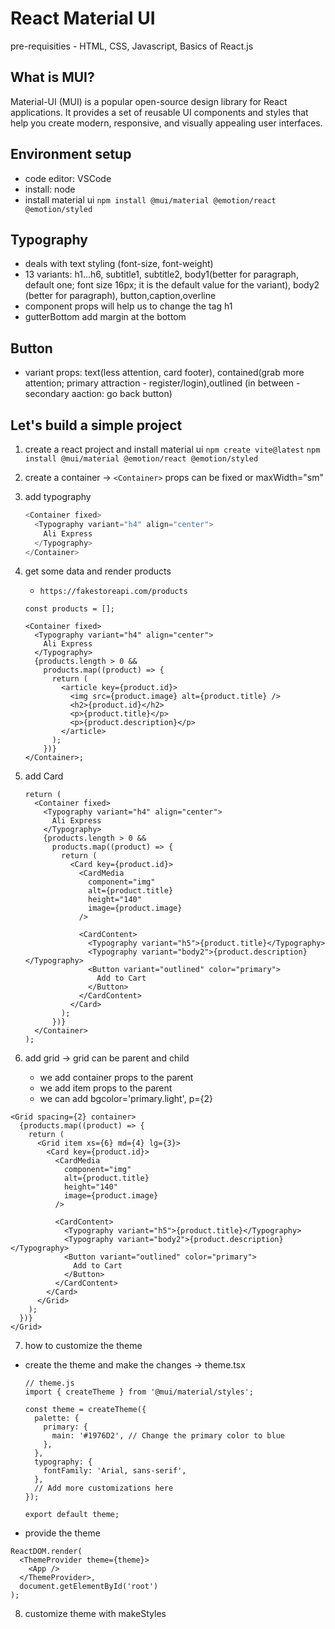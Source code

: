 # React Material UI

pre-requisities - HTML, CSS, Javascript, Basics of React.js

## What is MUI?

Material-UI (MUI) is a popular open-source design library for React applications. It provides a set of reusable UI components and styles that help you create modern, responsive, and visually appealing user interfaces.

## Environment setup

- code editor: VSCode
- install: node
- install material ui `npm install @mui/material @emotion/react @emotion/styled`

## Typography

- deals with text styling (font-size, font-weight)
- 13 variants: h1...h6, subtitle1, subtitle2, body1(better for paragraph, default one; font size 16px; it is the default value for the variant), body2 (better for paragraph), button,caption,overline
- component props will help us to change the tag h1
- gutterBottom add margin at the bottom

## Button

- variant props: text(less attention, card footer), contained(grab more attention; primary attraction - register/login),outlined (in between - secondary aaction: go back button)

## Let's build a simple project

1. create a react project and install material ui
   `npm create vite@latest`
   `npm install @mui/material @emotion/react @emotion/styled`
2. create a container -> `<Container>` props can be fixed or maxWidth="sm"
3. add typography

   ```ts
   <Container fixed>
     <Typography variant="h4" align="center">
       Ali Express
     </Typography>
   </Container>
   ```

4. get some data and render products

   - `https://fakestoreapi.com/products`

   ```tsx
   const products = [];

   <Container fixed>
     <Typography variant="h4" align="center">
       Ali Express
     </Typography>
     {products.length > 0 &&
       products.map((product) => {
         return (
           <article key={product.id}>
             <img src={product.image} alt={product.title} />
             <h2>{product.id}</h2>
             <p>{product.title}</p>
             <p>{product.description}</p>
           </article>
         );
       })}
   </Container>;
   ```

5. add Card

   ```tsx
   return (
     <Container fixed>
       <Typography variant="h4" align="center">
         Ali Express
       </Typography>
       {products.length > 0 &&
         products.map((product) => {
           return (
             <Card key={product.id}>
               <CardMedia
                 component="img"
                 alt={product.title}
                 height="140"
                 image={product.image}
               />

               <CardContent>
                 <Typography variant="h5">{product.title}</Typography>
                 <Typography variant="body2">{product.description}</Typography>
                 <Button variant="outlined" color="primary">
                   Add to Cart
                 </Button>
               </CardContent>
             </Card>
           );
         })}
     </Container>
   );
   ```

6. add grid -> grid can be parent and child

   - we add container props to the parent
   - we add item props to the parent
   - we can add bgcolor='primary.light', p={2}

```tsx
<Grid spacing={2} container>
  {products.map((product) => {
    return (
      <Grid item xs={6} md={4} lg={3}>
        <Card key={product.id}>
          <CardMedia
            component="img"
            alt={product.title}
            height="140"
            image={product.image}
          />

          <CardContent>
            <Typography variant="h5">{product.title}</Typography>
            <Typography variant="body2">{product.description}</Typography>
            <Button variant="outlined" color="primary">
              Add to Cart
            </Button>
          </CardContent>
        </Card>
      </Grid>
    );
  })}
</Grid>
```

7. how to customize the theme

- create the theme and make the changes -> theme.tsx

  ```tsx
  // theme.js
  import { createTheme } from '@mui/material/styles';

  const theme = createTheme({
    palette: {
      primary: {
        main: '#1976D2', // Change the primary color to blue
      },
    },
    typography: {
      fontFamily: 'Arial, sans-serif',
    },
    // Add more customizations here
  });

  export default theme;
  ```

- provide the theme

```tsx
ReactDOM.render(
  <ThemeProvider theme={theme}>
    <App />
  </ThemeProvider>,
  document.getElementById('root')
);
```

8. customize theme with makeStyles
